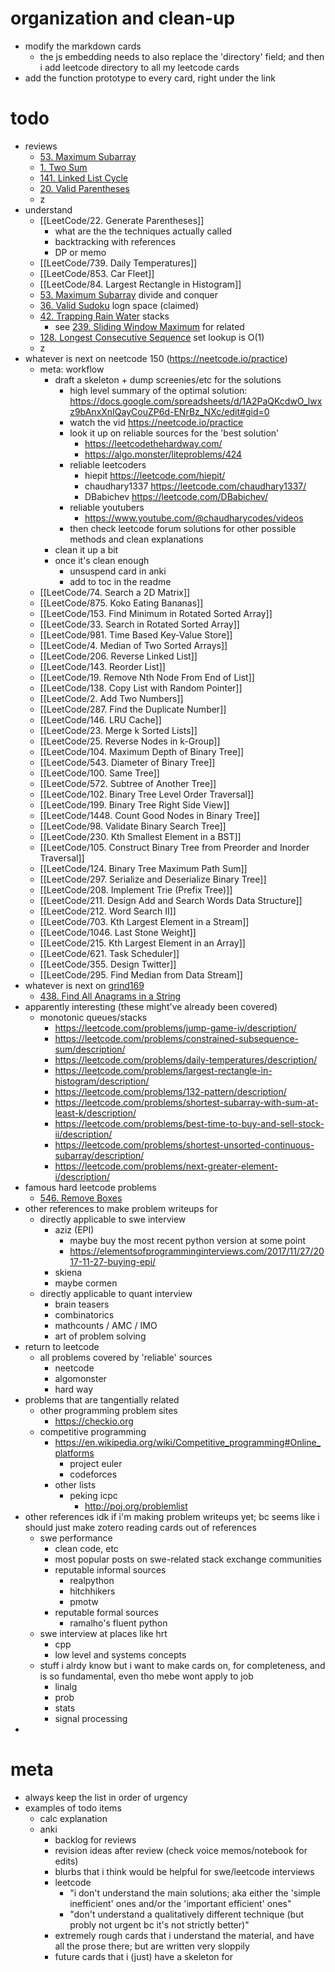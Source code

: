 # organization and clean-up
- modify the markdown cards
	- the js embedding needs to also replace the 'directory' field; and then i add leetcode directory to all my leetcode cards
- add the function prototype to every card, right under the link
# todo
- reviews
	- [53. Maximum Subarray](LeetCode/53.%20Maximum%20Subarray.md)
	- [1. Two Sum](LeetCode/1.%20Two%20Sum.md)
	- [141. Linked List Cycle](LeetCode/141.%20Linked%20List%20Cycle.md)
	- [20. Valid Parentheses](LeetCode/20.%20Valid%20Parentheses.md)
	- z
- understand
	- [[LeetCode/22. Generate Parentheses]]
		- what are the the techniques actually called
		- backtracking with references
		- DP or memo
	- [[LeetCode/739. Daily Temperatures]]
	- [[LeetCode/853. Car Fleet]]
	- [[LeetCode/84. Largest Rectangle in Histogram]]
	- [53. Maximum Subarray](LeetCode/53.%20Maximum%20Subarray.md) divide and conquer
	- [36. Valid Sudoku](LeetCode/36.%20Valid%20Sudoku.md) logn space (claimed)
	- [42. Trapping Rain Water](LeetCode/42.%20Trapping%20Rain%20Water.md) stacks
		- see [239. Sliding Window Maximum](LeetCode/239.%20Sliding%20Window%20Maximum.md) for related
	- [128. Longest Consecutive Sequence](LeetCode/128.%20Longest%20Consecutive%20Sequence.md) set lookup is O(1)
	- z
- whatever is next on neetcode 150 (https://neetcode.io/practice)
	- meta: workflow
		- draft a skeleton + dump screenies/etc for the solutions
			- high level summary of the optimal solution:  https://docs.google.com/spreadsheets/d/1A2PaQKcdwO_lwxz9bAnxXnIQayCouZP6d-ENrBz_NXc/edit#gid=0
			- watch the vid https://neetcode.io/practice
			- look it up on reliable sources for the 'best solution'
				- https://leetcodethehardway.com/
				- https://algo.monster/liteproblems/424
			- reliable leetcoders
				- hiepit https://leetcode.com/hiepit/
				- chaudhary1337 https://leetcode.com/chaudhary1337/
				- DBabichev https://leetcode.com/DBabichev/
			- reliable youtubers
				- https://www.youtube.com/@chaudharycodes/videos
			- then check leetcode forum solutions for other possible methods and clean explanations
		- clean it up a bit
		- once it's clean enough
			- unsuspend card in anki
			- add to toc in the readme
	- [[LeetCode/74. Search a 2D Matrix]]
	- [[LeetCode/875. Koko Eating Bananas]]
	- [[LeetCode/153. Find Minimum in Rotated Sorted Array]]
	- [[LeetCode/33. Search in Rotated Sorted Array]]
	- [[LeetCode/981. Time Based Key-Value Store]]
	- [[LeetCode/4. Median of Two Sorted Arrays]]
	- [[LeetCode/206. Reverse Linked List]]
	- [[LeetCode/143. Reorder List]]
	- [[LeetCode/19. Remove Nth Node From End of List]]
	- [[LeetCode/138. Copy List with Random Pointer]]
	- [[LeetCode/2. Add Two Numbers]]
	- [[LeetCode/287. Find the Duplicate Number]]
	- [[LeetCode/146. LRU Cache]]
	- [[LeetCode/23. Merge k Sorted Lists]]
	- [[LeetCode/25. Reverse Nodes in k-Group]]
	- [[LeetCode/104. Maximum Depth of Binary Tree]]
	- [[LeetCode/543. Diameter of Binary Tree]]
	- [[LeetCode/100. Same Tree]]
	- [[LeetCode/572. Subtree of Another Tree]]
	- [[LeetCode/102. Binary Tree Level Order Traversal]]
	- [[LeetCode/199. Binary Tree Right Side View]]
	- [[LeetCode/1448. Count Good Nodes in Binary Tree]]
	- [[LeetCode/98. Validate Binary Search Tree]]
	- [[LeetCode/230. Kth Smallest Element in a BST]]
	- [[LeetCode/105. Construct Binary Tree from Preorder and Inorder Traversal]]
	- [[LeetCode/124. Binary Tree Maximum Path Sum]]
	- [[LeetCode/297. Serialize and Deserialize Binary Tree]]
	- [[LeetCode/208. Implement Trie (Prefix Tree)]]
	- [[LeetCode/211. Design Add and Search Words Data Structure]]
	- [[LeetCode/212. Word Search II]]
	- [[LeetCode/703. Kth Largest Element in a Stream]]
	- [[LeetCode/1046. Last Stone Weight]]
	- [[LeetCode/215. Kth Largest Element in an Array]]
	- [[LeetCode/621. Task Scheduler]]
	- [[LeetCode/355. Design Twitter]]
	- [[LeetCode/295. Find Median from Data Stream]]
- whatever is next on [grind169](https://www.techinterviewhandbook.org/grind75?weeks=26&hours=40&mode=all&grouping=topics&order=difficulty)
	- [438. Find All Anagrams in a String](LeetCode/438.%20Find%20All%20Anagrams%20in%20a%20String.md)
- apparently interesting (these might've already been covered)
	- monotonic queues/stacks
		- https://leetcode.com/problems/jump-game-iv/description/
		- https://leetcode.com/problems/constrained-subsequence-sum/description/
		- https://leetcode.com/problems/daily-temperatures/description/
		- https://leetcode.com/problems/largest-rectangle-in-histogram/description/
		- https://leetcode.com/problems/132-pattern/description/
		- https://leetcode.com/problems/shortest-subarray-with-sum-at-least-k/description/
		- https://leetcode.com/problems/best-time-to-buy-and-sell-stock-ii/description/
		- https://leetcode.com/problems/shortest-unsorted-continuous-subarray/description/
		- https://leetcode.com/problems/next-greater-element-i/description/
- famous hard leetcode problems
	- [546. Remove Boxes](LeetCode/546.%20Remove%20Boxes.md)
- other references to make problem writeups for
	- directly applicable to swe interview
		- aziz (EPI)
			- maybe buy the most recent python version at some point
			- https://elementsofprogramminginterviews.com/2017/11/27/2017-11-27-buying-epi/
		- skiena
		- maybe cormen
	- directly applicable to quant interview
		- brain teasers
		- combinatorics
		- mathcounts / AMC / IMO
		- art of problem solving
- return to leetcode
	- all problems covered by 'reliable' sources
		- neetcode
		- algomonster
		- hard way
- problems that are tangentially related
	- other programming problem sites
		- https://checkio.org
	- competitive programming
		- https://en.wikipedia.org/wiki/Competitive_programming#Online_platforms
			- project euler
			- codeforces
		- other lists
			- peking icpc
				- http://poj.org/problemlist
- other references idk if i'm making problem writeups yet; bc seems like i should just make zotero reading cards out of references
	- swe performance
		- clean code, etc
		- most popular posts on swe-related stack exchange communities
		- reputable informal sources
			- realpython
			- hitchhikers
			- pmotw
		- reputable formal sources
			- ramalho's fluent python
	- swe interview at places like hrt
		- cpp
		- low level and systems concepts
	- stuff i alrdy know but i want to make cards on, for completeness, and is so fundamental, even tho mebe wont apply to job
		- linalg
		- prob
		- stats
		- signal processing
- 



# meta
- always keep the list in order of urgency
- examples of todo items
	- calc explanation
	- anki
		- backlog for reviews
		- revision ideas after review (check voice memos/notebook for edits)
		- blurbs that i think would be helpful for swe/leetcode interviews
		- leetcode
			- "i don't understand the main solutions; aka either the 'simple inefficient' ones and/or the 'important efficient' ones"
			- "don't understand a qualitatively different technique (but probly not urgent bc it's not strictly better)"
		- extremely rough cards that i understand the material, and have all the prose there; but are written very sloppily
		- future cards that i (just) have a skeleton for



